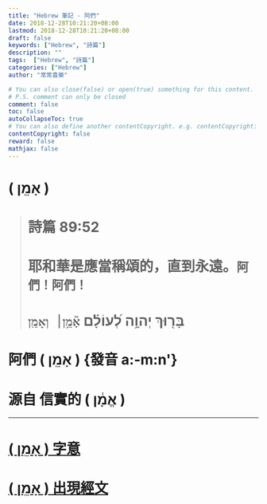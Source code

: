 ```yaml
---
title: "Hebrew 筆記 - 阿們"
date: 2018-12-28T10:21:20+08:00
lastmod: 2018-12-28T10:21:20+08:00
draft: false
keywords: ["Hebrew", "詩篇"]
description: ""
tags:  ["Hebrew", "詩篇"]
categories: ["Hebrew"]
author: "常常喜樂"

# You can also close(false) or open(true) something for this content.
# P.S. comment can only be closed
comment: false
toc: false
autoCollapseToc: true
# You can also define another contentCopyright. e.g. contentCopyright: "This is another copyright."
contentCopyright: false
reward: false
mathjax: false
---
```


# ( אָמֵֽן ) 

> # 詩篇 89:52  
> # 耶和華是應當稱頌的，直到永遠。`阿們！阿們！`   
> #  בָּר֖וּךְ יְהוָ֥ה לְ֝עוֹלָ֗ם `אָ֘מֵ֥ן׀ וְאָמֵֽן`    

# 阿們 ( אָמֵֽן ) {發音 a:-m:n'}
# 源自 信實的 ( אֱמָ֔ן )   

---

# <a href="http://a2z.fhl.net/php/s.php?N=1&k=00543&m=" target="_blank">( אָמֵֽן ) 字意</a>

# <a href="http://a2z.fhl.net/php/search.php?VERSION=unv&strongflag=1&TABFLAG=1&orig=2&keyword=00543" target="_blank">( אָמֵֽן ) 出現經文</a>
